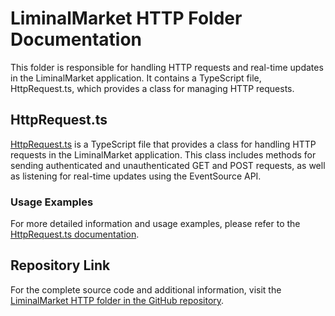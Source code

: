 # LiminalMarket HTTP Folder Documentation

This folder is responsible for handling HTTP requests and real-time updates in the LiminalMarket application. It contains a TypeScript file, HttpRequest.ts, which provides a class for managing HTTP requests.

## HttpRequest.ts

[HttpRequest.ts](src/http/HttpRequest.ts) is a TypeScript file that provides a class for handling HTTP requests in the LiminalMarket application. This class includes methods for sending authenticated and unauthenticated GET and POST requests, as well as listening for real-time updates using the EventSource API.

### Usage Examples

For more detailed information and usage examples, please refer to the [HttpRequest.ts documentation](src/http/HttpRequest.ts).

## Repository Link

For the complete source code and additional information, visit the [LiminalMarket HTTP folder in the GitHub repository](https://github.com/liminal-market/liminal.market.libraries/tree/main/javascript/core/src/http).